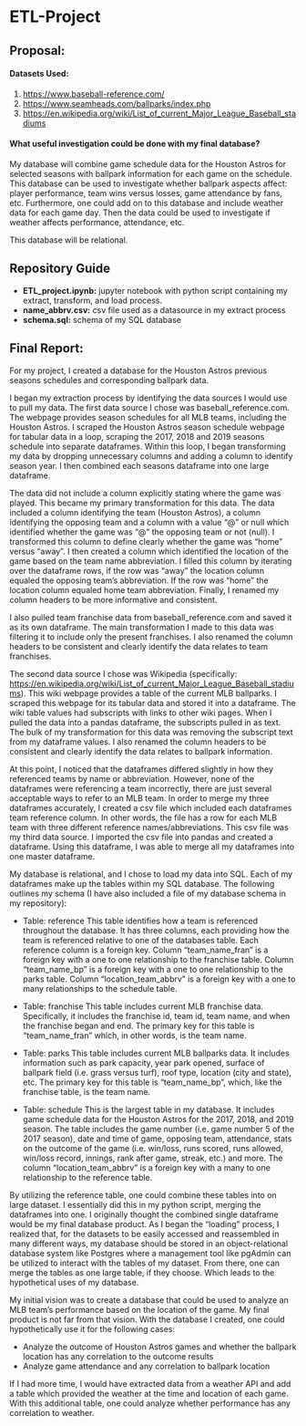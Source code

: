 # ETL-Project

## Proposal: 

#### Datasets Used:
1. https://www.baseball-reference.com/
2. https://www.seamheads.com/ballparks/index.php
3. https://en.wikipedia.org/wiki/List_of_current_Major_League_Baseball_stadiums

#### What useful investigation could be done with my final database?
My database will combine game schedule data for the Houston Astros for selected seasons with ballpark information for each game on the schedule. This database can be used to investigate whether ballpark aspects affect: player performance, team wins versus losses, game attendance by fans, etc. Furthermore, one could add on to this database and include weather data for each game day. Then the data could be used to investigate if weather affects performance, attendance, etc.

This database will be relational.

## Repository Guide
- **ETL_project.ipynb:** jupyter notebook with python script containing my extract, transform, and load process.
- **name_abbrv.csv:** csv file used as a datasource in my extract process
- **schema.sql:** schema of my SQL database

## Final Report: 

For my project, I created a database for the Houston Astros previous seasons schedules and corresponding ballpark data. 

I began my extraction process by identifying the data sources I would use to pull my data. The first data source I chose was baseball_reference.com. The webpage provides season schedules for all MLB teams, including the Houston Astros. I scraped the Houston Astros season schedule webpage for tabular data in a loop, scraping the 2017, 2018 and 2019 seasons schedule into separate dataframes. Within this loop, I began transforming my data by dropping unnecessary columns and adding a column to identify season year. I then combined each seasons dataframe into one large dataframe. 

The data did not include a column explicitly stating where the game was played. This became my primary transformation for this data. The data included a column identifying the team (Houston Astros), a column identifying the opposing team and a column with a value “@” or null which identified whether the game was “@” the opposing team or not (null). I transformed this column to define clearly whether the game was “home” versus “away”. I then created a column which identified the location of the game based on the team name abbreviation. I filled this column by iterating over the dataframe rows, if the row was “away” the location column equaled the opposing team’s abbreviation. If the row was “home” the location column equaled home team abbreviation. Finally, I renamed my column headers to be more informative and consistent. 

I also pulled team franchise data from baseball_reference.com and saved it as its own dataframe. The main transformation I made to this data was filtering it to include only the present franchises. I also renamed the column headers to be consistent and clearly identify the data relates to team franchises.

The second data source I chose was Wikipedia (specifically: https://en.wikipedia.org/wiki/List_of_current_Major_League_Baseball_stadiums). This wiki webpage provides a table of the current MLB ballparks. I scraped this webpage for its tabular data and stored it into a dataframe. The wiki table values had subscripts with links to other wiki pages. When I pulled the data into a pandas dataframe, the subscripts pulled in as text. The bulk of my transformation for this data was removing the subscript text from my dataframe values. I also renamed the column headers to be consistent and clearly identify the data relates to ballpark information. 

At this point, I noticed that the dataframes differed slightly in how they referenced teams by name or abbreviation. However, none of the dataframes were referencing a team incorrectly, there are just several acceptable ways to refer to an MLB team. In order to merge my three dataframes accurately, I created a csv file which included each dataframes team reference column. In other words, the file has a row for each MLB team with three different reference names/abbreviations. This csv file was my third data source. I imported the csv file into pandas and created a dataframe. Using this dataframe, I was able to merge all my dataframes into one master dataframe. 

My database is relational, and I chose to load my data into SQL. Each of my dataframes make up the tables within my SQL database. The following outlines my schema (I have also included a file of my database schema in my repository):

- Table: reference
This table identifies how a team is referenced throughout the database. It has three columns, each providing how the team is referenced relative to one of the databases table. Each reference column is a foreign key. Column “team_name_fran” is a foreign key with a one to one relationship to the franchise table. Column “team_name_bp” is a foreign key with a one to one relationship to the parks table. Column “location_team_abbrv” is a foreign key with a one to many relationships to the schedule table.

- Table: franchise
This table includes current MLB franchise data. Specifically, it includes the franchise id, team id, team name, and when the franchise began and end. The primary key for this table is “team_name_fran” which, in other words, is the team name. 

- Table: parks
This table includes current MLB ballparks data. It includes information such as park capacity, year park opened, surface of ballpark field (i.e. grass versus turf), roof type, location (city and state), etc. The primary key for this table is “team_name_bp”, which, like the franchise table, is the team name. 

- Table: schedule
This is the largest table in my database. It includes game schedule data for the Houston Astros for the 2017, 2018, and 2019 season. The table includes the game number (i.e. game number 5 of the 2017 season), date and time of game, opposing team, attendance, stats on the outcome of the game (i.e. win/loss, runs scored, runs allowed, win/loss record, innings, rank after game, streak, etc.) and more. The column “location_team_abbrv” is a foreign key with a many to one relationship to the reference table. 

By utilizing the reference table, one could combine these tables into on large dataset. I essentially did this in my python script, merging the dataframes into one. I originally thought the combined single dataframe would be my final database product. As I began the “loading” process, I realized that, for the datasets to be easily accessed and reassembled in many different ways, my database should be stored in an object-relational database system like Postgres where a management tool like pgAdmin can be utilized to interact with the tables of my dataset. From there, one can merge the tables as one large table, if they choose. Which leads to the hypothetical uses of my database.

My initial vision was to create a database that could be used to analyze an MLB team’s performance based on the location of the game. My final product is not far from that vision. With the database I created, one could hypothetically use it for the following cases:
- Analyze the outcome of Houston Astros games and whether the ballpark location has any correlation to the outcome results
- Analyze game attendance and any correlation to ballpark location 

If I had more time, I would have extracted data from a weather API and add a table which provided the weather at the time and location of each game. With this additional table, one could analyze whether performance has any correlation to weather. 
